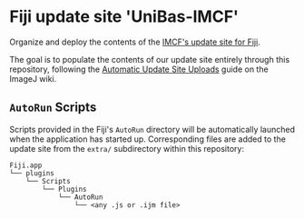 # Fiji update site 'UniBas-IMCF'

Organize and deploy the contents of the [IMCF's update site for Fiji][1].

The goal is to populate the contents of our update site entirely through this
repository, following the [Automatic Update Site Uploads][2] guide on the
ImageJ wiki.

## `AutoRun` Scripts

Scripts provided in the Fiji's `AutoRun` directory will be automatically
launched when the application has started up. Corresponding files are added to
the update site from the `extra/` subdirectory within this repository:

```text
Fiji.app
└── plugins
    └── Scripts
        └── Plugins
            └── AutoRun
                └── <any .js or .ijm file>
```

[1]: https://imagej.net/list-of-update-sites/
[2]: https://imagej.net/update-sites/automatic-uploads
